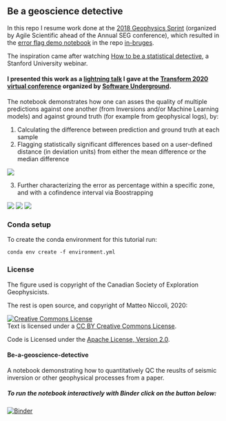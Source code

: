 ## Be a geoscience detective ##

In this repo I resume work done at the [2018 Geophysics Sprint](https://mycarta.wordpress.com/2019/02/07/geophysics-python-sprint-2018-day-2-and-beyond-part-ii) (organized by Agile Scientific ahead of the Annual SEG conference), which resulted in the [error flag demo notebook](https://github.com/mycarta/in-bruges/blob/master/notebooks/Error_flag_demo.ipynb) in the repo [in-bruges](https://github.com/mycarta/in-bruges).  

The inspiration came after watching [How to be a statistical detective](https://learn.stanford.edu/WBN-MED-STATS-On-Demand-2020-02-05_LP-OD-Registration-2020-02-11.html), a Stanford University webinar.
    
#### I presented this work as a [lightning talk](https://www.youtube.com/watch?v=NtBDf7d7mwM) I gave at the [Transform 2020 virtual conference](https://transform2020.sched.com/) organized by [Software Underground](https://softwareunderground.org/).

The notebook demonstrates how one can asses the quality of multiple predictions against one another (from Inversions and/or Machine Learning models) and against ground truth (for example from geophysical logs), by:

1. Calculating the difference between prediction and ground truth at each sample
2. Flagging statistically significant differences based on a user-defined distance (in deviation units) from either the mean difference or the median difference

<img src="https://github.com/mycarta/Be-a-geoscience-detective/blob/master/for%20readme/flaged.png">

3. Further characterizing the error as percentage within a specific zone, and with a cofindence interval via Boostrapping

<img src="https://github.com/mycarta/Be-a-geoscience-detective/blob/master/for%20readme/table.png">

<img src="https://github.com/mycarta/Be-a-geoscience-detective/blob/master/for%20readme/Lower_zone.png">

<img src="https://github.com/mycarta/Be-a-geoscience-detective/blob/master/for%20readme/Upper_zone.png">
                                                                                                              

### Conda setup ####
To create the conda environment for this tutorial run:

```
conda env create -f environment.yml
```

### License ###
The figure used is copyright of the Canadian Society of Exploration Geophysicists.

The rest is open source, and copyright of Matteo Niccoli, 2020:

<a rel="license" href="http://creativecommons.org/licenses/by/4.0/"><img alt="Creative Commons License" style="border-width:0" src="https://i.creativecommons.org/l/by/4.0/88x31.png" /></a><br />Text is licensed under a <a rel="license" href="http://creativecommons.org/licenses/by/4.0/"> CC BY Creative Commons License</a>.

Code is Licensed under the [Apache License, Version 2.0]( http://www.apache.org/licenses/LICENSE-2.0).

#### Be-a-geoscience-detective ####
A notebook demonstrating how to quantitatively QC the reuslts of seismic inversion or other geophysical processes from a paper. 

##### To run the notebook interactively with Binder click on the button below: #####
[![Binder](https://mybinder.org/badge_logo.svg)](https://mybinder.org/v2/gh/mycarta/Be-a-geoscience-detective/master)



